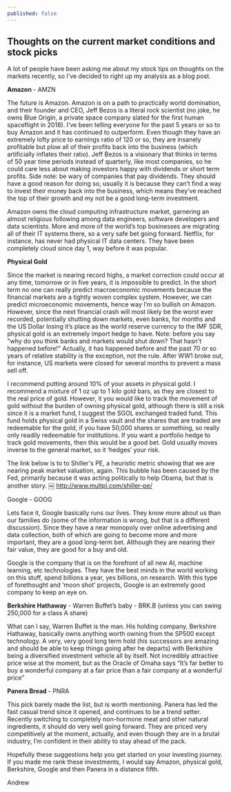 ```yaml
---
published: false
---
```

## Thoughts on the current market conditions and stock picks


A lot of people have been asking me about my stock tips on thoughts on the markets recently, so I’ve decided to right up my analysis as a blog post.


**Amazon** - AMZN

The future is Amazon. Amazon is on a path to practically world domination, and their founder and CEO, Jeff Bezos is a literal rock scientist (no joke, he owns Blue Origin, a private space company slated for the first human spaceflight in 2018). I’ve been telling everyone for the past 5 years or so to buy Amazon and it has continued to outperform.  Even though they have an extremely lofty price to earnings ratio of 120 or so, they are insanely profitable but plow all of their profits back into the business (which artificially inflates their ratio). Jeff Bezos is a visionary that thinks in terms of 50 year time periods instead of quarterly, like most companies, so he could care less about making investors happy with dividends or short term profits. Side note: be wary of companies that pay dividends. They should have a good reason for doing so, usually it is because they can’t find a way to invest their money back into the business, which means they’ve reached the top of their growth and my not be a good long-term investment.

Amazon owns the cloud computing infrastructure market, garnering an almost religious following among data engineers, software developers and data scientists. More and more of the world’s top businesses are migrating all of their IT systems there, so a very safe bet going forward. Netflix, for instance, has never had physical IT data centers. They have been completely cloud since day 1, way before it was popular. 


**Physical Gold** 

Since the market is nearing record highs, a market correction could occur at any time, tomorrow or in five years, it is impossible to predict. In the short term no one can really predict macroeconomic movements because the financial markets are a tightly woven complex system. However, we can predict microeconomic movements, hence way I’m so bullish on Amazon. However, since the next financial crash will most likely be the worst ever recorded, potentially shutting down markets, even banks, for months and the US Dollar losing it’s place as the world reserve currency to the IMF SDR, physical gold is an extremely import hedge to have. Note: before you say "why do you think banks and markets would shut down? That hasn't happened before!" Actually, it has happened before and the past 70 or so years of relative stability is the exception, not the rule. After WW1 broke out, for instance, US markets were closed for several months to prevent a mass sell off. 

I recommend putting around 10% of your assets in physical gold. I recommend a mixture of 1 oz up to 1 kilo gold bars, as they are closest to the real price of gold. However, it you would like to track the movement of gold without the burden of owning physical gold, although there is still a risk since it is a market fund, I suggest the SGOL exchanged traded fund. This fund holds physical gold in a Swiss vault and the shares that are traded are redeemable for the gold, if you have 50,000 shares or something, so really only readily redeemable for institutions. If you want a portfolio hedge to track gold movements, then this would be a good bet. Gold usually moves inverse to the general market, so it ‘hedges’ your risk.


The link below is to to Shiller's PE, a heuristic metric showing that we are nearing peak market valuation, again. This bubble has been caused by the Fed, primarily because it was acting politically to help Obama, but that is another story.
￼
http://www.multpl.com/shiller-pe/

Google - GOOG

Lets face it, Google basically runs our lives. They know more about us than our families do (some of the information is wrong, but that is a different discussion). Since they have a near monopoly over online advertising and data collection, both of which are going to become more and more important, they are a good long-term bet. Although they are nearing their fair value, they are good for a buy and old. 

Google is the company that is on the forefront of all new AI, machine learning, etc technologies. They have the best minds in the world working on this stuff, spend billions a year, yes billions, on research. With this type of forethought and ‘moon shot’ projects, Google is an extremely good company to keep an eye on. 

**Berkshire Hathaway** - Warren Buffet’s baby - BRK.B (unless you can swing 250,000 for a class A share)

What can I say, Warren Buffet is the man. His holding company, Berkshire Hathaway, basically owns anything worth owning from the SP500 except technology. A very, very good long term hold (his successors are amazing and should be able to keep things going after he departs) with Berkshire being a diversified investment vehicle all by itself. Not incredibly attractive price wise at the moment, but as the Oracle of Omaha says “It’s far better to buy a wonderful company at a fair price than a fair company at a wonderful price” 

**Panera Bread** - PNRA

This pick barely made the list, but is worth mentioning. Panera has led the fast casual trend since it opened, and continues to be a trend setter. Recently switching to completely non-hormone meat and other natural ingredients, it should do very well going forward. They are priced very competitively at the moment, actually, and even though they are in a brutal industry, I’m confident in their ability to stay ahead of the pack. 


Hopefully these suggestions help you get started on your investing journey. If you made me rank these investments, I would say Amazon, physical gold, Berkshire, Google and then Panera in a distance fifth.

Andrew 

